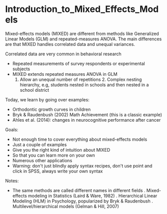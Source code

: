 # Introduction_to_Mixed_Effects_Models

Mixed-effects models (MIXED) are different from methods like Generalized Linear Models (GLM) and repeated-measures ANOVA. The main differences are that MIXED handles correlated data and unequal variances.

Correlated data are very common in behavioral research
  - Repeated measurements of survey respondents or experimental subjects
  - MIXED extends repeated measures ANOVA in GLM 
	   1. Allow an unequal number of repetitions
		2. Complex nesting hierarchy, e.g, students nested in schools and
		   then nested in a school district

Today, we learn by going over examples:
  - Orthodontic growth curves in children
  - Bryk & Raudenbush (2002) Math Achievement 
    (this is a classic example)
  - Ahles et al. (2014): changes in neurocognitive performance after cancer

Goals: 
  - Not enough time to cover everything about mixed-effects models
  - Just a couple of examples
  - Give you the right kind of intuition about MIXED
  - So that you can learn more on your own
  - Numerous other applications 
  - Warning: don't just blindly apply syntax recipes, don't use point and click in SPSS, always write your own syntax

Notes:
  - The same methods are called different names in different fields
	 . Mixed-effects modeling in Statistics (Laird & Ware, 1982)
	 . Hierarchical Linear Modeling (HLM) in Psychology, popularized 
	   by Bryk & Raudenbush
	 . Multilevel/hierarchical models (Gelman & Hill, 2007)
